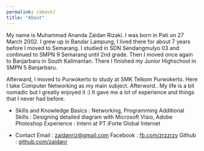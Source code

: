 ```yaml
---
permalink: /about/
title: "About"
---
```


My name is Muhammad Ananda Zaidan Rizaki. I was born in Pati on 27 March 2002. I grew up in Bandar Lampung, I lived there for about 7 years before I moved to Semarang. I studied in SDN Sendangmulyo 03 and continued to SMPN 9 Semarang until 2nd grade. Then I moved once again to Banjarbaru in South Kalimantan. There I finished my Junior Highschool in SMPN 5 Banjarbaru.

Afterward, I moved to Purwokerto to study at SMK Telkom Purwokerto. Here I take Computer Networking as my main subject. 
Afterword.. My life is a bit nomadic but I greatly enjoyed it :) It gave me a lot of experience and things that I never had before. 

* Skills and Knowledge 
  Basics : Networking, Programming 
  Additional Skills : Designing detailed diagram with Microsoft Visio, Adobe Photoshop
  Experience : Intern at PT iForte Global Internet

* Contact 
Email : [zaidanriz@gmail.com](mailto:zaidanriz@gmail.com)
Facebook : [fb.com/zrzzrzy](https://fb.com/zrzzrzy) 
Github : [github.com/zaidanr](https://github.com/zaidanr)

